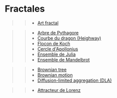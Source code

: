 # Fractales

>> - [Art fractal](https://fr.wikipedia.org/wiki/Art_fractal)

>> - [Arbre de Pythagore](https://fr.wikipedia.org/wiki/Arbre_de_Pythagore)
>> - [Courbe du dragon (Heighway)](https://fr.wikipedia.org/wiki/Courbe_du_dragon)
>> - [Flocon de Koch](https://fr.wikipedia.org/wiki/Flocon_de_Koch)
>> - [Cercle d'Apollonius](https://fr.wikipedia.org/wiki/Cercle_d'Apollonius)
>> - [Ensemble de Julia](https://fr.wikipedia.org/wiki/Ensemble_de_Julia)
>> - [Ensemble de Mandelbrot](https://fr.wikipedia.org/wiki/Ensemble_de_Mandelbrot)

>> - [Brownian tree](https://en.wikipedia.org/wiki/Brownian_tree)
>> - [Brownian motion](https://en.wikipedia.org/wiki/Brownian_motion)
>> - [Diffusion-limited aggregation (DLA)](https://en.wikipedia.org/wiki/Diffusion-limited_aggregation)

>> - [Attracteur de Lorenz](https://fr.wikipedia.org/wiki/Attracteur_de_Lorenz)